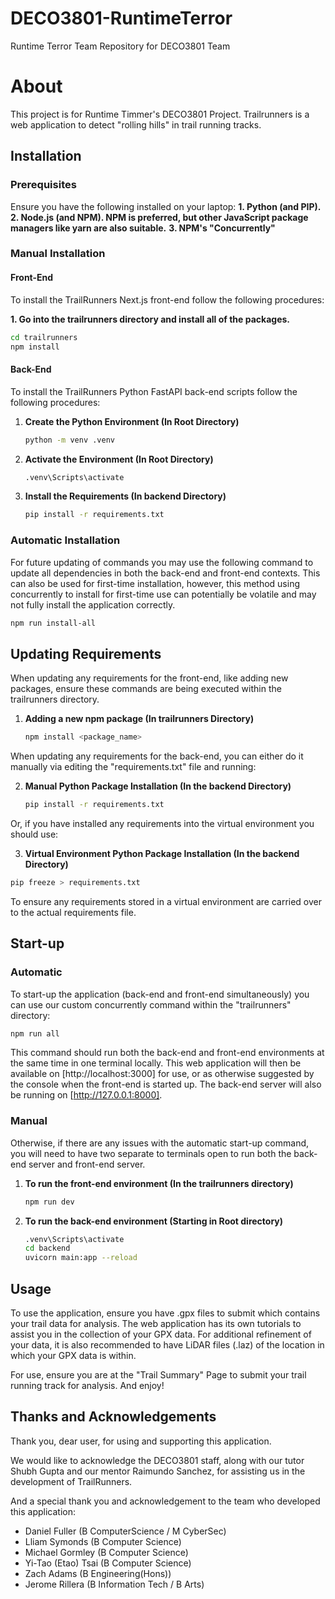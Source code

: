 # DECO3801-RuntimeTerror
Runtime Terror Team Repository for DECO3801 Team

# About
This project is for Runtime Timmer's DECO3801 Project. Trailrunners is a web application to detect "rolling hills" in 
trail running tracks.

## Installation

### Prerequisites
Ensure you have the following installed on your laptop:
**1. Python (and PIP).**
**2. Node.js (and NPM). NPM is preferred, but other JavaScript package managers like yarn are also suitable.**
**3. NPM's "Concurrently"**

### Manual Installation

#### Front-End
To install the TrailRunners Next.js front-end follow the following procedures:

**1. Go into the trailrunners directory and install all of the packages.**

```bash 
cd trailrunners
npm install
```

#### Back-End
To install the TrailRunners Python FastAPI back-end scripts follow the following procedures:

1. **Create the Python Environment (In Root Directory)**  
    ```bash
    python -m venv .venv
    ```

2. **Activate the Environment (In Root Directory)**  
    ```bash
    .venv\Scripts\activate
    ```

3. **Install the Requirements (In backend Directory)**  
    ```bash
    pip install -r requirements.txt
    ```

### Automatic Installation
For future updating of commands you may use the following command to update all dependencies in both the back-end and front-end contexts. 
This can also be used for first-time installation, however, this method using concurrently to install for first-time use can potentially 
be volatile and may not fully install the application correctly.

```bash 
npm run install-all
```

## Updating Requirements

When updating any requirements for the front-end, like adding new packages, ensure these commands are being executed within the trailrunners directory.

1. **Adding a new npm package (In trailrunners Directory)**
    ```bash
    npm install <package_name>
    ```

When updating any requirements for the back-end, you can either do it manually via editing the "requirements.txt" file and running:

2. **Manual Python Package Installation (In the backend Directory)**
    ```bash
    pip install -r requirements.txt
    ```

Or, if you have installed any requirements into the virtual environment you should use:

3. **Virtual Environment Python Package Installation (In the backend Directory)**
```bash
pip freeze > requirements.txt
```

To ensure any requirements stored in a virtual environment are carried over to the actual requirements file.

## Start-up

### Automatic
To start-up the application (back-end and front-end simultaneously) you can use our custom concurrently command within the "trailrunners" directory:

```bash
npm run all
```

This command should run both the back-end and front-end environments at the same time in one terminal locally. This web application will then be available on [http://localhost:3000] for use, or as otherwise suggested by the console when the front-end is started up. The back-end server will also be running on [http://127.0.0.1:8000].

### Manual
Otherwise, if there are any issues with the automatic start-up command, you will need to have two separate to terminals open to run both the back-end server and front-end server.

1. **To run the front-end environment (In the trailrunners directory)**  
    ```bash
    npm run dev
    ```

2. **To run the back-end environment (Starting in Root directory)**  
    ```bash
    .venv\Scripts\activate
    cd backend
    uvicorn main:app --reload
    ```

## Usage

To use the application, ensure you have .gpx files to submit which contains your trail data for analysis. The web application has its own 
tutorials to assist you in the collection of your GPX data. For additional refinement of your data, it is also recommended to have LiDAR
files (.laz) of the location in which your GPX data is within. 

For use, ensure you are at the "Trail Summary" Page to submit your trail running track for analysis. And enjoy!

## Thanks and Acknowledgements
Thank you, dear user, for using and supporting this application.

We would like to acknowledge the DECO3801 staff, along with our tutor Shubh Gupta and our mentor Raimundo Sanchez, for assisting us in the development of TrailRunners.

And a special thank you and acknowledgement to the team who developed this application: 

- Daniel Fuller (B ComputerScience / M CyberSec)
- Lliam Symonds (B Computer Science)
- Michael Gormley (B Computer Science)
- Yi-Tao (Etao) Tsai (B Computer Science)
- Zach Adams (B Engineering(Hons))
- Jerome Rillera (B Information Tech / B Arts)